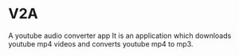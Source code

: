 # V2A
A youtube audio converter app
It is an application which downloads youtube mp4 videos and converts youtube mp4 to mp3.

